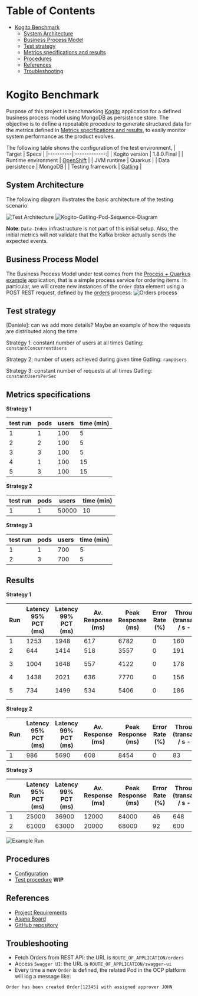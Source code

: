 # Table of Contents
* [Kogito Benchmark](#kogito-benchmark)
  * [System Architecture](#system-architecture)
  * [Business Process Model](#business-process-model)  
  * [Test strategy](#test-strategy)
  * [Metrics specifications and results](#metrics-specifications-and-results)
  * [Procedures](#procedures)
  * [References](#references)
  * [Troubleshooting](#troubleshooting)

# Kogito Benchmark

Purpose of this project is benchmarking [Kogito](https://kogito.kie.org/) application for a defined business process model 
using MongoDB as persistence store.
The objective is to define a repeatable procedure to generate structured data for the metrics defined in [Metrics specifications and results](#metrics-specifications-and-results),
to easily monitor system performance as the product evolves.  

The following table shows the configuration of the test environment, 
| Target   |      Specs      |
|----------|:-------------:|
| Kogito version |  1.8.0.Final |
| Runtime environment |  [OpenShift](https://console-openshift-console.apps.mw-ocp4.cloud.lab.eng.bos.redhat.com) |
| JVM runtime | Quarkus |
| Data persistence | MongoDB | 
| Testing framework | [Gatling](https://gatling.io/) |

## System Architecture
The following diagram illustrates the basic architecture of the testing scenario:

![Test Architecture](./BenchmarkArchitecture.png) ![Kogito-Gatling-Pod-Sequence-Diagram](./test/open-shift/Kogito-Gatling-Pod-Sequence-Diagram.jpeg)

**Note**: `Data-Index` infrastructure is not part of this initial setup. Also, the initial metrics will not 
validate that the Kafka broker actually sends the expected events.

## Business Process Model
The Business Process Model under test comes from the [Process + Quarkus example](https://github.com/kiegroup/kogito-examples/tree/stable/process-quarkus-example)
application, that is a simple process service for ordering items.
In particular, we  will create new instances of the `Order` data element using a POST REST request, defined by the [orders](https://github.com/kiegroup/kogito-examples/blob/stable/process-quarkus-example/src/main/resources/org/kie/kogito/examples/orders.bpmn2)
process:
![Orders process](./OrdersProcess.png)

## Test strategy
[Daniele]: can we add more details? Maybe an example of how the requests are distributed along the time

Strategy 1: constant number of users at all times 
Gatling:  `constantConcurrentUsers`

Strategy 2: number of users achieved during given time
Gatling: `rampUsers`

Strategy 3: constant number of requests at all times
Gatling: `constantUsersPerSec`

## Metrics specifications

**Strategy 1**

| test run | pods | users | time (min) |
|----------|----|----|----|
| 1 | 1 | 100 | 5 |
| 2 | 2 | 100 | 5 |
| 3 | 3 | 100 | 5 |
| 4 | 1 | 100 | 15 |
| 5 | 3 | 100 | 15 |

**Strategy 2**

| test run | pods | users | time (min) |
|----------|----|----|----|
| 1 | 1 | 50000 | 10 |

**Strategy 3**

| test run | pods | users | time (min) |
|----------|----|----|----|
| 1 | 1 | 700 | 5 | 
| 2 | 3 | 700 | 5 |origin 

## Results

**Strategy 1**

| Run | Latency 95% PCT (ms) | Latency 99% PCT (ms) | Av. Response (ms) | Peak Response (ms) | Error Rate (%)  | Throughput (transactions / s - TPS) | Runtime memory (MiB / pod) | CPU Usage (m / pod) | Runtime startup (ms) |   
|----|----|----|----|----|----|----|----|----|----|
| 1 | 1253 | 1948 | 617 | 6782 | 0 | 160 | 1107 | 768 | |  
| 2 | 644 | 1414 | 518 | 3557 | 0 | 191 | 1287 (639,648) | 598 (275,323) | |  
| 3 | 1004 | 1648 | 557 | 4122 | 0 | 178 | 1385 (501,512,372) | 928 (268,258,402) | |
| 4 | 1438 | 2021 | 636 | 7770 | 0 | 156 | 3096 | 423 | |  
| 5 | 734 | 1499 | 534 | 5406 | 0 | 186 | 3668 (1416,1038,1432) | 973 (271,437,265) | |

**Strategy 2**

| Run | Latency 95% PCT (ms) | Latency 99% PCT (ms) | Av. Response (ms) | Peak Response (ms) | Error Rate (%)  | Throughput (transactions / s - TPS) | Runtime memory (MiB / pod) | CPU Usage (m / pod) | Runtime startup (ms) |   
|----|----|----|----|----|----|----|----|----|----|
| 1 | 986 | 5690 | 608 | 8454 | 0 | 83 | 1216 | 586 | |  

**Strategy 3**

| Run | Latency 95% PCT (ms) | Latency 99% PCT (ms) | Av. Response (ms) | Peak Response (ms) | Error Rate (%)  | Throughput (transactions / s - TPS) | Runtime memory (MiB / pod) | CPU Usage (m / pod) | Runtime startup (ms) |   
|----|----|----|----|----|----|----|----|----|----|
| 1 | 25000 | 36900 | 12000 | 84000 | 46 | 648 | - | - | |  
| 2 | 61000 | 63000 | 20000 | 68000 | 92 | 600 | - | - | | 

![Example Run](./results/exRun.png)


## Procedures
* [Configuration](./deploy/README.md)
* [Test procedure](./test/README.md) **WIP**

## References
* [Project Requirements](https://docs.google.com/document/d/1AtAfTiFSB2VcI84zg-ocPTnYy_1HCK556FiWt_iPkiM/edit?usp=sharing)
* [Asana Board](https://app.asana.com/0/1200541157872337/board)
* [GitHub repository](https://github.com/RHEcosystemAppEng/kogito-benchmark)

## Troubleshooting
* Fetch Orders from REST API: the URL is `ROUTE_OF_APPLICATION/orders`
* Access `Swagger UI`: the URL is `ROUTE_OF_APPLICATION/swagger-ui`
* Every time a new `Order` is defined, the related Pod in the OCP platform will log a message like:
```text
Order has been created Order[12345] with assigned approver JOHN
```

